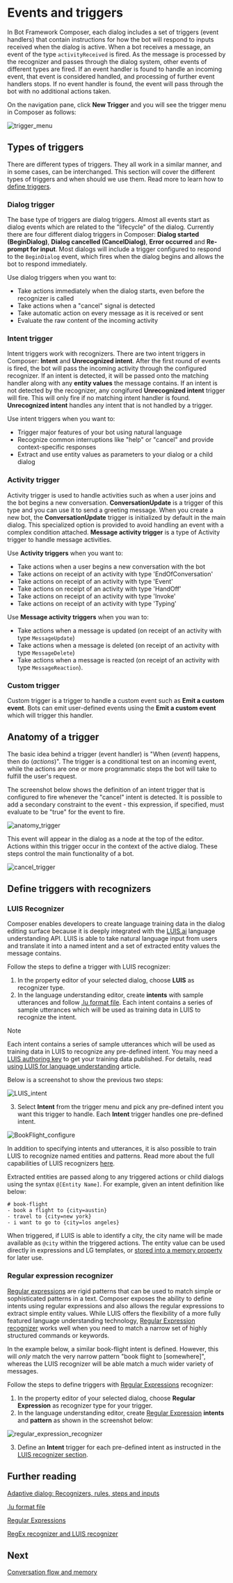 # Events and triggers
In Bot Framework Composer, each dialog includes a set of triggers (event handlers) that contain instructions for how the bot will respond to inputs received when the dialog is active. When a bot receives a message, an event of the type `activityReceived` is fired. As the message is processed by the recognizer and passes through the dialog system, other events of different types are fired. If an event handler is found to handle an incoming event, that event is considered handled, and processing of further event handlers stops. If no event handler is found, the event will pass through the bot with no additional actions taken. 

On the navigation pane, click **New Trigger** and you will see the trigger menu in Composer as follows: 

![trigger_menu](./media/dialog/trigger_menu.gif)

## Types of triggers 
There are different types of triggers. They all work in a similar manner, and in some cases, can be interchanged. This section will cover the different types of triggers and when should we use them. Read more to learn how to [define triggers](https://github.com/microsoft/BotFramework-Composer/blob/kaiqb/Ignite2019/docs/howto-defining-triggers.md). 

### Dialog trigger  
The base type of triggers are dialog triggers. Almost all events start as dialog events which are related to the "lifecycle" of the dialog. Currently there are four different dialog triggers in Composer: **Dialog started (BeginDialog)**, **Dialog cancelled (CancelDialog)**, **Error occurred** and **Re-prompt for input**. Most dialogs will include a trigger configured to respond to the `BeginDialog` event, which fires when the dialog begins and allows the bot to respond immediately. 

Use dialog triggers when you want to:
- Take actions immediately when the dialog starts, even before the recognizer is called
- Take actions when a "cancel" signal is detected
- Take automatic action on every message as it is received or sent
- Evaluate the raw content of the incoming activity

### Intent trigger  
Intent triggers work with recognizers. There are two intent triggers in Composer: **Intent** and **Unrecognized intent**. After the first round of events is fired, the bot will pass the incoming activity through the configured recognizer. If an intent is detected, it will be passed onto the matching handler along with any **entity values** the message contains. If an intent is not detected by the recognizer, any congifured **Unrecognized intent** trigger will fire. This will only fire if no matching intent handler is found. **Unrecognized intent** handles any intent that is not handled by a trigger.   

Use intent triggers when you want to:
- Trigger major features of your bot using natural language
- Recognize common interruptions like "help" or "cancel" and provide context-specific responses
- Extract and use entity values as parameters to your dialog or a child dialog

### Activity trigger 
Activity trigger is used to handle activities such as when a user joins and the bot begins a new conversation. **ConversationUpdate** is a trigger of this type and you can use it to send a greeting message. When you create a new bot, the **ConversationUpdate** trigger is initialized by default in the main dialog. This specialized option is provided to avoid handling an event with a complex condition attached. **Message activity trigger** is a type of Activity trigger to handle message activities. 

Use **Activity triggers** when you want to: 
- Take actions when a user begins a new conversation with the bot
- Take actions on receipt of an activity with type 'EndOfConversation'
- Take actions on receipt of an activity with type 'Event'
- Take actions on receipt of an activity with type 'HandOff'
- Take actions on receipt of an activity with type 'Invoke'
- Take actions on receipt of an activity with type 'Typing'

Use **Message activity triggers** when you wan to:
- Take actions when a message is updated (on receipt of an activity with type `MessageUpdate`)
- Take actions when a message is deleted (on receipt of an activity with type `MessageDelete`)
- Take actions when a message is reacted (on receipt of an activity with type `MessageReaction`). 

### Custom trigger
Custom trigger is a trigger to handle a custom event such as **Emit a custom event**. Bots can emit user-defined events using the **Emit a custom event** which will trigger this handler. 

## Anatomy of a trigger
The basic idea behind a trigger (event handler) is "When (_event_) happens, then do (_actions_)". The trigger is a conditional test on an incoming event, while the actions are one or more programmatic steps the bot will take to fulfill the user's request.

The screenshot below shows the definition of an intent trigger that is configured to fire whenever the "cancel" intent is detected. It is possible to add a secondary constraint to the event - this expression, if specified, must evaluate to be "true" for the event to fire. 

![anatomy_trigger](./media/events_triggers/anatomy_trigger.png)

This event will appear in the dialog as a node at the top of the editor. Actions within this trigger occur in the context of the active dialog. These steps control the main functionality of a bot.

![cancel_trigger](./media/events_triggers/cancel_trigger.png)

## Define triggers with recognizers 
### LUIS Recognizer
Composer enables developers to create language training data in the dialog editing surface because it is deeply integrated with the [LUIS.ai](https://www.luis.ai/home) language understanding API. LUIS is able to take natural language input from users and translate it into a named intent and a set of extracted entity values the message contains. 

Follow the steps to define a trigger with LUIS recognizer:
1. In the property editor of your selected dialog, choose **LUIS** as recognizer type.
2. In the language understanding editor, create **intents** with sample utterances and follow [.lu format file](https://github.com/Microsoft/botbuilder-tools/blob/master/packages/Ludown/docs/lu-file-format.md#lu-file-format). 
Each intent contains a series of sample utterances which will be used as training data in LUIS to recognize the intent. 

>[!NOTE]
> Each intent contains a series of sample utterances which will be used as training data in LUIS to recognize any pre-defined intent. You may need a [LUIS authoring key](https://docs.microsoft.com/en-us/azure/cognitive-services/luis/luis-concept-keys?tabs=V2#programmatic-key) to get your training data published. For details, read [using LUIS for language understanding](https://github.com/microsoft/BotFramework-Composer/blob/Ignite-2019-Content/docs/howto-using-LUIS.md) article. 

Below is a screenshot to show the previous two steps: 

![LUIS_intent](./media/events_triggers/LUIS_intent.png)

3. Select **Intent** from the trigger menu and pick any pre-defined intent you want this trigger to handle. Each **Intent** trigger handles one pre-defined intent. 

![BookFlight_configure](./media/events_triggers/BookFlight_configure.png) 

In addition to specifying intents and utterances, it is also possible to train LUIS to recognize named entities and patterns. Read more about the full capabilities of LUIS recognizers [here](https://github.com/microsoft/botbuilder-tools/blob/master/packages/Ludown/docs/lu-file-format.md). 

Extracted entities are passed along to any triggered actions or child dialogs using the syntax `@[Entity Name]`. For example, given an intent definition like below:

```
# book-flight
- book a flight to {city=austin}
- travel to {city=new york}
- i want to go to {city=los angeles}
```

When triggered, if LUIS is able to identify a city, the city name will be made available as `@city` within the triggered actions. The entity value can be used directly in expressions and LG templates, or [stored into a memory property](https://github.com/microsoft/BotFramework-Composer/blob/stable/docs/using_memory.md) for later use.

### Regular expression recognizer 
[Regular expressions](https://regexr.com/) are rigid patterns that can be used to match simple or sophisticated patterns in a text. Composer exposes the ability to define intents using regular expressions and also allows the regular expressions to extract simple entity values. While LUIS offers the flexibility of a more fully featured language understanding technology, [Regular Expression recognizer](https://github.com/microsoft/BotBuilder-Samples/blob/master/experimental/adaptive-dialog/docs/recognizers-rules-steps-reference.md#regex-recognizer) works well when you need to match a narrow set of highly structured commands or keywords.

In the example below, a similar book-flight intent is defined. However, this will _only_ match the very narrow pattern "book flight to [somewhere]", whereas the LUIS recognizer will be able match a much wider variety of messages.

Follow the steps to define triggers with [Regular Expressions](https://regexr.com/) recognizer: 
1. In the property editor of your selected dialog, choose **Regular Expression** as recognizer type for your trigger. 
2. In the language understanding editor, create [Regular Expression](https://regexr.com/) **intents** and **pattern** as shown in the screenshot below: 

![regular_expression_recognizer](./media/events_triggers/regular_expression_recognizer.png)

3. Define an **Intent** trigger for each pre-defined intent as instructed in the [LUIS recognizer section](https://github.com/microsoft/BotFramework-Composer/blob/Ignite-2019-Content/docs/concept-events-and-triggers.md#LUIS-recognizer). 

## Further reading

[Adaptive dialog: Recognizers, rules, steps and inputs](https://github.com/microsoft/BotBuilder-Samples/blob/master/experimental/adaptive-dialog/docs/recognizers-rules-steps-reference.md#Rules)

[.lu format file](https://github.com/microsoft/botbuilder-tools/blob/master/packages/Ludown/docs/lu-file-format.md)

[Regular Expressions](https://regexr.com/)

[RegEx recognizer and LUIS recognizer](https://github.com/microsoft/BotBuilder-Samples/blob/master/experimental/adaptive-dialog/docs/recognizers-rules-steps-reference.md#regex-recognizer)

## Next 
[Conversation flow and memory](./concept-memory.md)
